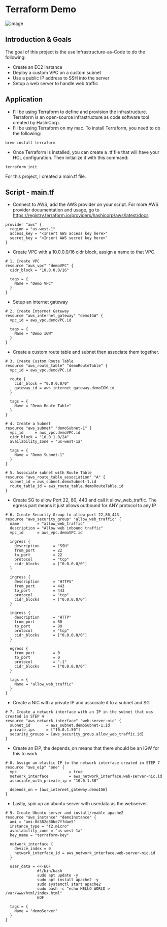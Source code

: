 # Terraform Demo

![image](https://user-images.githubusercontent.com/7464927/124938809-76cea800-dfbd-11eb-8f5f-8c9843cbf487.png)

## Introduction & Goals

The goal of this project is the use Infrastructure-as-Code to do the following:

- Create an EC2 Instance
- Deploy a custom VPC on a custom subnet
- Use a public IP address to SSH into the server
- Setup a web server to handle web traffic

## Application

- I'll be using Terraform to define and provision the infrastructure. Terraform is an open-source infrastructure as code software tool created by HashiCorp.
- I'll be using Terraform on my mac. To install Terraform, you need to do the following:

```
brew install terraform
```

- Once Terraform is installed, you can create a .tf file that will have your HCL configuration. Then initialize it with this command:

```
terraform init
```

For this project, I created a main.tf file.

## Script - main.tf

- Connect to AWS, add the AWS provider on your script. For more AWS provider documentation and usage, go to https://registry.terraform.io/providers/hashicorp/aws/latest/docs

```HCL
provider "aws" {
  region = "us-west-1"
  access_key = "<Insert AWS access key here>"
  secret_key = "<Insert AWS secret key here>"
}
```

- Create VPC with a 10.0.0.0/16 cidr block, assign a name to that VPC.

```HCL
# 1. Create VPC
resource "aws_vpc" "demoVPC" {
  cidr_block = "10.0.0.0/16"

  tags = {
    Name = "Demo VPC"
  }
}
```

- Setup an internet gateway

```HCL
# 2. Create Internet Gateway
resource "aws_internet_gateway" "demoIGW" {
  vpc_id = aws_vpc.demoVPC.id

  tags = {
    Name = "Demo IGW"
  }
}
```

- Create a custom route table and subnet then associate them together.

```HCL
# 3. Create Custom Route Table
resource "aws_route_table" "demoRouteTable" {
  vpc_id = aws_vpc.demoVPC.id

  route {
    cidr_block = "0.0.0.0/0"
    gateway_id = aws_internet_gateway.demoIGW.id
  }

  tags = {
    Name = "Demo Route Table"
  }
}

# 4. Create a Subnet
resource "aws_subnet" "demoSubnet-1" {
  vpc_id     = aws_vpc.demoVPC.id
  cidr_block = "10.0.1.0/24"
  availability_zone = "us-west-1a"

  tags = {
    Name = "Demo Subnet-1"
  }
}

# 5. Associate subnet with Route Table
resource "aws_route_table_association" "A" {
  subnet_id = aws_subnet.demoSubnet-1.id
  route_table_id = aws_route_table.demoRouteTable.id
}
```

- Create SG to allow Port 22, 80, 443 and call it allow_web_traffic. The egress part means it just allows outbound for ANY protocol to any IP

```HCL
# 6. Create Security Group to allow port 22,80,443
resource "aws_security_group" "allow_web_traffic" {
  name        = "allow_web_traffic"
  description = "Allow web inbound traffic"
  vpc_id      = aws_vpc.demoVPC.id

  ingress {
    description      = "SSH"
    from_port        = 22
    to_port          = 22
    protocol         = "tcp"
    cidr_blocks      = ["0.0.0.0/0"]
  }

  ingress {
    description      = "HTTPS"
    from_port        = 443
    to_port          = 443
    protocol         = "tcp"
    cidr_blocks      = ["0.0.0.0/0"]
  }

  ingress {
    description      = "HTTP"
    from_port        = 80
    to_port          = 80
    protocol         = "tcp"
    cidr_blocks      = ["0.0.0.0/0"]
  }

  egress {
    from_port        = 0
    to_port          = 0
    protocol         = "-1"
    cidr_blocks      = ["0.0.0.0/0"]
  }

  tags = {
    Name = "allow_web_traffic"
  }
}
```

- Create a NIC with a private IP and associate it to a subnet and SG

```HCL
# 7. Create a network interface with an IP in the subnet that was created in STEP 4
resource "aws_network_interface" "web-server-nic" {
  subnet_id       = aws_subnet.demoSubnet-1.id
  private_ips     = ["10.0.1.50"]
  security_groups = [aws_security_group.allow_web_traffic.id]
}
```

- Create an EIP, the depends_on means that there should be an IGW for this to work

```HCL
# 8. Assign an elastic IP to the network interface created in STEP 7
resource "aws_eip" "one" {
  vpc                       = true
  network_interface         = aws_network_interface.web-server-nic.id
  associate_with_private_ip = "10.0.1.50"

  depends_on = [aws_internet_gateway.demoIGW]
}
```

- Lastly, spin up an ubuntu server with userdata as the webserver.

```HCL
# 9. Create Ubuntu server and install/enable apache2
resource "aws_instance" "demoInstance" {
  ami = "ami-0d382e80be7ffdae5"
  instance_type = "t2.micro"
  availability_zone = "us-west-1a"
  key_name = "terraform-key"

  network_interface {
    device_index = 0
    network_interface_id = aws_network_interface.web-server-nic.id
  }

  user_data = <<-EOF
              #!/bin/bash
              sudo apt update -y
              sudo apt install apache2 -y
              sudo systemctl start apache2
              sudo bash -c "echo HELLO WORLD > /var/www/html/index.html"
              EOF

  tags = {
    Name = "demoServer"
  }
}
```
